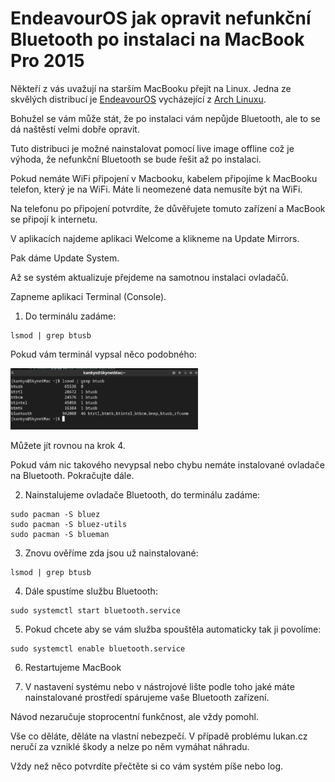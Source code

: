 # EndeavourOS jak opravit nefunkční Bluetooth po instalaci na MacBook Pro 2015

Někteří z vás uvažují na starším MacBooku přejít na Linux. Jedna ze skvělých distribucí je [EndeavourOS](https://endeavouros.com/) vycházející z [Arch Linuxu](https://archlinux.org/).

Bohužel se vám může stát, že po instalaci vám nepůjde Bluetooth, ale to se dá naštěstí velmi dobře opravit.

Tuto  distribuci je možné nainstalovat pomocí live image offline což je výhoda, že nefunkční Bluetooth se bude řešit až po instalaci.

Pokud nemáte WiFi připojení v Macbooku,  kabelem připojíme k MacBooku telefon, který  je na WiFi.  Máte li neomezené data nemusíte být na WiFi.

Na telefonu po připojení potvrdíte, že důvěřujete tomuto zařízení a MacBook se připojí k internetu.

V aplikacích najdeme aplikaci Welcome a klikneme na Update Mirrors.

Pak dáme Update System.

Až se systém aktualizuje přejdeme na samotnou instalaci ovladačů.

Zapneme aplikaci Terminal (Console).

1. Do terminálu zadáme:
```
lsmod | grep btusb
```
Pokud vám terminál vypsal něco podobného:

![](../img/Snimek-obrazovky_2022-11-18_15-09-19-300x98.png)

Můžete jít rovnou na krok 4.

Pokud vám nic takového nevypsal nebo chybu nemáte instalované ovladače na Bluetooth.  Pokračujte dále.

2. Nainstalujeme ovladače Bluetooth, do terminálu zadáme:
```
sudo pacman -S bluez
sudo pacman -S bluez-utils
sudo pacman -S blueman
```
3. Znovu ověříme zda jsou už nainstalované:
```
lsmod | grep btusb
```
4. Dále spustíme službu Bluetooth:
```
sudo systemctl start bluetooth.service
```
5. Pokud chcete aby se vám služba spouštěla automaticky tak ji povolíme:
```
sudo systemctl enable bluetooth.service
```
6. Restartujeme MacBook

7. V nastavení systému nebo v nástrojové lište podle toho jaké máte nainstalované prostředí spárujeme vaše Bluetooth zařízení.

 

Návod nezaručuje stoprocentní funkčnost, ale vždy pomohl.

Vše co děláte, děláte na vlastní nebezpečí. V případě problému lukan.cz neručí za vzniklé škody a nelze po něm vymáhat náhradu.

Vždy než něco potvrdíte přečtěte si co vám systém píše nebo log.